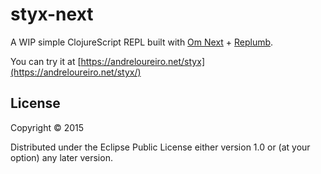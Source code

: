 # styx-next

A WIP simple ClojureScript REPL built with [Om Next](https://github.com/omcljs/om) + [Replumb](https://github.com/ScalaConsultants/replumb).

You can try it at [https://andreloureiro.net/styx](https://andreloureiro.net/styx/)

## License

Copyright © 2015

Distributed under the Eclipse Public License either version 1.0 or (at your option) any later version.
